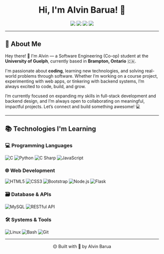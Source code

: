 <h1 align="center">Hi, I'm Alvin Barua! 🚀</h1>

<p align="center">
  <a href="https://www.linkedin.com/in/alvin-barua-089968336/"><img src="https://img.shields.io/badge/LinkedIn-0077B5?style=for-the-badge&logo=linkedin&logoColor=white"/></a>
  <a href="mailto:alvinbarua87@gmail.com"><img src="https://img.shields.io/badge/Email-D14836?style=for-the-badge&logo=gmail&logoColor=white"/></a>
  <img src="https://img.shields.io/badge/Pronouns-He%2FHim-blueviolet?style=for-the-badge"/>
  <img src="https://img.shields.io/badge/Open%20to%20Work-%F0%9F%9A%80-success?style=for-the-badge"/>
</p>

---

## 👋 About Me

Hey there! 👋 I'm Alvin — a Software Engineering (Co-op) student at the **University of Guelph**, currently based in **Brampton, Ontario** 🇨🇦.

I'm passionate about **coding**, learning new technologies, and solving real-world problems through software. Whether I’m working on a course project, experimenting with web apps, or tinkering with backend systems, I’m always excited to code, build, and grow.

I’m currently focused on expanding my skills in full-stack development and backend design, and I’m always open to collaborating on meaningful, impactful projects. Let’s connect and build something awesome! 💻

---

## 📚 Technologies I'm Learning

### 💻 Programming Languages
![C](https://img.shields.io/badge/C-00599C?style=for-the-badge&logo=c&logoColor=white)
![Python](https://img.shields.io/badge/Python-3776AB?style=for-the-badge&logo=python&logoColor=white)
![C Sharp](https://img.shields.io/badge/C%23-239120?style=for-the-badge&logo=c-sharp&logoColor=white)
![JavaScript](https://img.shields.io/badge/JavaScript-F7DF1E?style=for-the-badge&logo=javascript&logoColor=black)

### 🌐 Web Development
![HTML5](https://img.shields.io/badge/HTML5-E34F26?style=for-the-badge&logo=html5&logoColor=white)
![CSS3](https://img.shields.io/badge/CSS3-1572B6?style=for-the-badge&logo=css3&logoColor=white)
![Bootstrap](https://img.shields.io/badge/Bootstrap-7952B3?style=for-the-badge&logo=bootstrap&logoColor=white)
![Node.js](https://img.shields.io/badge/Node.js-339933?style=for-the-badge&logo=nodedotjs&logoColor=white)
![Flask](https://img.shields.io/badge/Flask-000000?style=for-the-badge&logo=flask&logoColor=white)

### 🗃️ Database & APIs
![MySQL](https://img.shields.io/badge/MySQL-4479A1?style=for-the-badge&logo=mysql&logoColor=white)
![RESTful API](https://img.shields.io/badge/REST%20API-000000?style=for-the-badge&logo=fastapi&logoColor=white)

### 🛠 Systems & Tools
![Linux](https://img.shields.io/badge/Linux-FCC624?style=for-the-badge&logo=linux&logoColor=black)
![Bash](https://img.shields.io/badge/Bash-4EAA25?style=for-the-badge&logo=gnubash&logoColor=white)
![Git](https://img.shields.io/badge/Git-F05032?style=for-the-badge&logo=git&logoColor=white)

---

<p align="center">
  🟡 Built with 💙 by Alvin Barua
</p>
